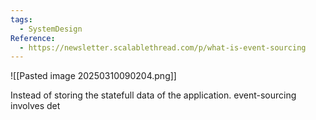 ```yaml
---
tags:
  - SystemDesign
Reference:
  - https://newsletter.scalablethread.com/p/what-is-event-sourcing
---
```

![[Pasted image 20250310090204.png]]

Instead of storing the statefull data of the application. event-sourcing involves det